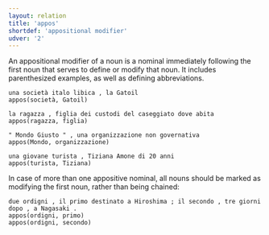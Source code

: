 ```yaml
---
layout: relation
title: 'appos'
shortdef: 'appositional modifier'
udver: '2'
---
```


An appositional modifier of a noun is a nominal immediately following the first noun that serves to define or modify that noun. It includes parenthesized examples, as well as defining abbreviations.

~~~ sdparse
una società italo libica , la Gatoil
appos(società, Gatoil)
~~~
~~~ sdparse
la ragazza , figlia dei custodi del caseggiato dove abita
appos(ragazza, figlia)
~~~
~~~ sdparse
" Mondo Giusto " , una organizzazione non governativa
appos(Mondo, organizzazione)
~~~
~~~ sdparse
una giovane turista , Tiziana Amone di 20 anni
appos(turista, Tiziana)
~~~

In case of more than one appositive nominal, all nouns should be marked as modifying the first noun, rather than being chained:

~~~ sdparse
due ordigni , il primo destinato a Hiroshima ; il secondo , tre giorni dopo , a Nagasaki .
appos(ordigni, primo)
appos(ordigni, secondo)
~~~
<!-- Interlanguage links updated Ne 5. května 2024, 18:20:43 CEST -->
